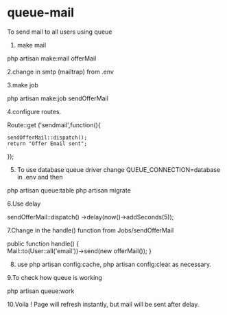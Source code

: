 # queue-mail
To send mail to all users using queue


1. make mail

php artisan make:mail offerMail

2.change in smtp (mailtrap) from .env

3.make job

php artisan make:job sendOfferMail

4.configure routes.

Route::get ('sendmail',function(){

	sendOfferMail::dispatch();
	return "Offer Email sent";

});

5. To use database queue driver change QUEUE_CONNECTION=database in .env and then

php artisan queue:table
php artisan migrate

6.Use delay

sendOfferMail::dispatch()
                ->delay(now()->addSeconds(5));

7.Change in the handle() function from Jobs/sendOfferMail

public function handle()
    {   
       Mail::to(User::all('email'))->send(new offerMail());
    }

8. use php artisan config:cache, php artisan config:clear as necessary.

9.To check how queue is working 

php artisan queue:work

10.Voila ! Page will refresh instantly, but mail will be sent after delay.

